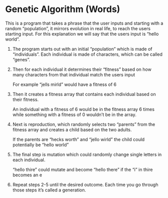 # Genetic Algorithm (Words)

This is a program that takes a phrase that the user inputs and starting with a random “population”, it mirrors evolution in real life, to reach the users starting input. For this explanation we will say that the users input is “hello world”.

1. The program starts out with an initial “population” which is made of “individuals”. Each individual is made of characters, which can be called “genes”.

2. Then for each individual it determines their “fitness” based on how many characters from that individual match the users input

	For example “jells mirld” would have a fitness of 6

3. Then it creates a fitness array that contains each individual based on their fitness.

	An individual with a fitness of 6 would be in the fitness array 6 times while something with a fitness of 0 wouldn’t be in the array.

4. Next is reproduction, which randomly selects two “parents” from the fitness array and creates a child based on the two adults.

	If the parents are “hecks worth” and “jello wirld” the child could potentially be “hello world”

5. The final step is mutation which could randomly change single letters in each individual.

	“hello thire” could mutate and become “hello there” if the “i” in thire becomes an e

6. Repeat steps 2-5 until the desired outcome. Each time you go through those steps it’s called a generation.